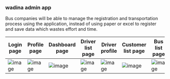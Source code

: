 ### wadina admin app

Bus companies will be able to manage the registration and transportation process using the application, instead 
of using paper or excel to register and save data which wastes effort and time.

Login page | Profile page | Dashboard page | Driver list page | Driver profile |Customer list page |Bus list page
 -- | -- | -- | -- | -- | -- | --
![image](https://user-images.githubusercontent.com/85768718/196809045-f54a0d6a-42d4-4a40-abff-b2096fa90463.png) | ![image](https://user-images.githubusercontent.com/85768718/196809348-76e253b5-84fd-4bc2-b9eb-1094e4c69f70.png)| ![image](https://user-images.githubusercontent.com/85768718/196809558-2ac47961-f81a-4da7-931c-e77e6f6d29ec.png) | ![image](https://user-images.githubusercontent.com/85768718/196809844-cd729592-dba7-4173-8b2b-922897c15012.png)|![image](https://user-images.githubusercontent.com/85768718/196810352-c729c84b-b605-49b9-9207-a31d5f0eacff.png) | ![image](https://user-images.githubusercontent.com/85768718/196810813-677cdcb4-5ff1-465d-aa31-ec51bfe6fdb1.png) |![image](https://user-images.githubusercontent.com/85768718/196811065-53247534-48b3-448c-9f5a-a87205bccb2d.png)





